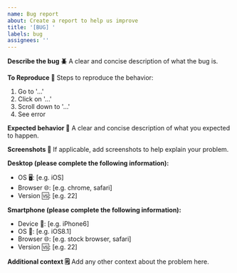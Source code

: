 ```yaml
---
name: Bug report
about: Create a report to help us improve
title: '[BUG] '
labels: bug
assignees: ''
---
```


**Describe the bug 🪲**
A clear and concise description of what the bug is.

**To Reproduce 📝**
Steps to reproduce the behavior:

1. Go to '...'
2. Click on '...'
3. Scroll down to '...'
4. See error

**Expected behavior 🌟**
A clear and concise description of what you expected to happen.

**Screenshots 📸**
If applicable, add screenshots to help explain your problem.

**Desktop (please complete the following information):**

- OS 🖥️: [e.g. iOS]
- Browser 🌐: [e.g. chrome, safari]
- Version 🆚: [e.g. 22]

**Smartphone (please complete the following information):**

- Device 📱: [e.g. iPhone6]
- OS 📱: [e.g. iOS8.1]
- Browser 🌐: [e.g. stock browser, safari]
- Version 🆚: [e.g. 22]

**Additional context 🗒️**
Add any other context about the problem here.
